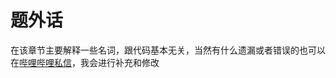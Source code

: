 # 题外话
在该章节主要解释一些名词，跟代码基本无关，当然有什么遗漏或者错误的也可以在[哔哩哔哩私信](https://space.bilibili.com/16632546)，我会进行补充和修改


